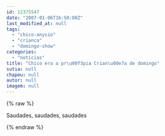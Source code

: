 ```yaml
---
id: 12375547
date: "2007-01-06T16:50:00Z"
last_modified_at: null
tags:
  - "chico-anysio"
  - "crianca"
  - "domingo-show"
categories:
  - "noticias"
title: "Chico era a pr\u00f3pia Crian\u00e7a de domingo"
sutia: null
chapeu: null
autor: null
imagem: null
---
```

{% raw %}
<p><P>Saudades, saudades, saudades</P> </p>
{% endraw %}